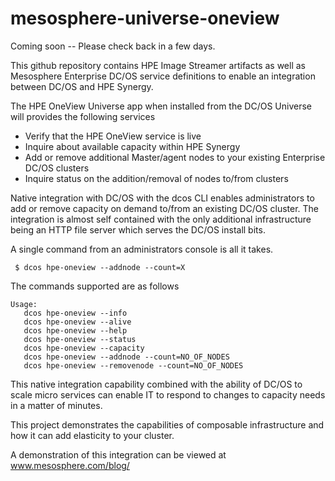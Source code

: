 # mesosphere-universe-oneview

Coming soon -- Please check back in a few days.

This github repository contains HPE Image Streamer artifacts as well as Mesosphere Enterprise DC/OS service definitions to enable an integration between DC/OS and HPE Synergy.

The HPE OneView Universe app when installed from the DC/OS Universe will provides the following services

- Verify that the HPE OneView service is live
- Inquire about available capacity within HPE Synergy
- Add or remove additional Master/agent nodes to your existing Enterprise DC/OS clusters
- Inquire status on the addition/removal of nodes to/from clusters

Native integration with DC/OS with the dcos CLI enables administrators to add or remove capacity on demand to/from an existing DC/OS cluster. The integration is almost self contained with the only additional infrastructure being an HTTP file server which serves the DC/OS install bits. 

 A single command from an administrators console is all it takes. 
 
```
 $ dcos hpe-oneview --addnode --count=X
```

 The commands supported are as follows
 
 ~~~~
 Usage:
    dcos hpe-oneview --info
    dcos hpe-oneview --alive
    dcos hpe-oneview --help
    dcos hpe-oneview --status
    dcos hpe-oneview --capacity
    dcos hpe-oneview --addnode --count=NO_OF_NODES
    dcos hpe-oneview --removenode --count=NO_OF_NODES
~~~~
  
This native integration capability combined with the ability of DC/OS to scale micro services can enable IT to respond to changes to capacity needs in a matter of minutes.

This project demonstrates the capabilities of composable infrastructure and how it can add elasticity to your cluster.

A demonstration of this integration can be viewed at www.mesosphere.com/blog/


